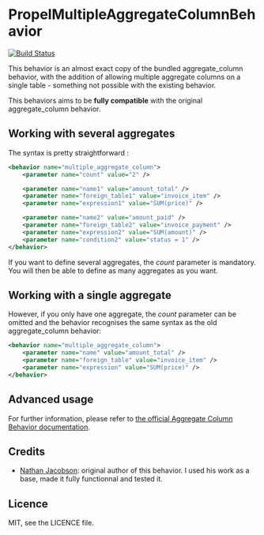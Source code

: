 PropelMultipleAggregateColumnBehavior
=====================================

[![Build Status](https://secure.travis-ci.org/K-Phoen/PropelMultipleAggregateColumnBehavior.png?branch=master)](https://travis-ci.org/K-Phoen/PropelMultipleAggregateColumnBehavior)

This behavior is an almost exact copy of the bundled aggregate_column behavior,
with the addition of allowing multiple aggregate columns on a single table -
something not possible with the existing behavior.

This behaviors aims to be **fully compatible** with the original aggregate_column
behavior.

## Working with several aggregates

The syntax is pretty straightforward :

```xml
<behavior name="multiple_aggregate_column">
    <parameter name="count" value="2" />

    <parameter name="name1" value="amount_total" />
    <parameter name="foreign_table1" value="invoice_item" />
    <parameter name="expression1" value="SUM(price)" />

    <parameter name="name2" value="amount_paid" />
    <parameter name="foreign_table2" value="invoice_payment" />
    <parameter name="expression2" value="SUM(amount)" />
    <parameter name="condition2" value="status = 1" />
</behavior>
```

If you want to define several aggregates, the _count_ parameter is mandatory.
You will then be able to define as many aggregates as you want.

## Working with a single aggregate

However, if you only have one aggregate, the _count_ parameter can be omitted
and the behavior recognises the same syntax as the old aggregate_column behavior:

```xml
<behavior name="multiple_aggregate_column">
    <parameter name="name" value="amount_total" />
    <parameter name="foreign_table" value="invoice_item" />
    <parameter name="expression" value="SUM(price)" />
</behavior>
```

## Advanced usage

For further information, please refer to [the official Aggregate Column Behavior
documentation](http://propelorm.org/behaviors/aggregate-column.html).


## Credits

  * [Nathan Jacobson](https://github.com/natecj/PropelMultipleAggregateColumnBehavior): original
    author of this behavior. I used his work as a base, made it fully
    functionnal and tested it.

## Licence

MIT, see the LICENCE file.